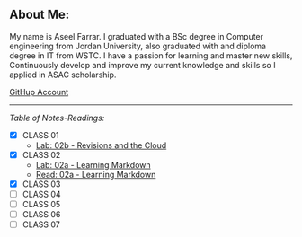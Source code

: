 
## About Me:
My name is Aseel Farrar. I graduated with a BSc degree in Computer engineering from Jordan University, also graduated with and diploma degree in IT from WSTC. I have a passion for learning and master new skills, Continuously develop and improve my current knowledge and skills so I applied in ASAC scholarship.

[GitHup Account](https://github.com/aseel-farrar)

***

*Table of Notes-Readings:*
- [x] CLASS 01
    * [Lab: 02b - Revisions and the Cloud](Lab-02b-Revisions-and-the-Cloud.md)
- [x] CLASS 02
    * [Lab: 02a - Learning Markdown](Lab-02a-Learning-Markdown.md)
    * [Read: 02a - Learning Markdown](Read-02a-Learning-Markdown.md)
- [x] CLASS 03
- [ ] CLASS 04
- [ ] CLASS 05
- [ ] CLASS 06
- [ ] CLASS 07